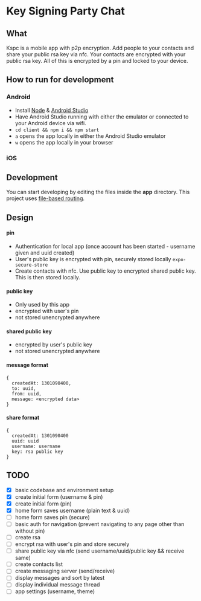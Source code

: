 # Key Signing Party Chat

## What
Kspc is a mobile app with p2p encryption.
Add people to your contacts and share your public rsa key via nfc. Your contacts are encrypted with your public rsa key. All of this is encrypted by a pin and locked to your device.

## How to run for development   
### Android
- Install [Node](https://nodejs.org/en/download/package-manager) & [Android Studio](https://developer.android.com/studio)
- Have Android Studio running with either the emulator or connected to your Android device via wifi.
- `cd client && npm i && npm start`
- `a` opens the app locally in either the Android Studio emulator
- `w` opens the app locally in your browser

### iOS


## Development
You can start developing by editing the files inside the **app** directory. This project uses [file-based routing](https://docs.expo.dev/router/introduction).

## Design
#### pin
- Authentication for local app (once account has been started - username given and uuid created)
- User's public key is encrypted with pin, securely stored locally `expo-secure-store`
- Create contacts with nfc. Use public key to encrypted shared public key. This is then stored locally.

#### public key
- Only used by this app
- encrypted with user's pin
- not stored unencrypted anywhere

#### shared public key
- encrypted by user's public key
- not stored unencrypted anywhere

#### message format
```
{
  createdAt: 1301090400,
  to: uuid,
  from: uuid,
  message: <encrypted data>
}
```

#### share format
```
{
  createdAt: 1301090400
  uuid: uuid
  username: username
  key: rsa public key
}
```

## TODO
*[x] basic codebase and environment setup
*[x] create initial form (username & pin)
*[x] create initial form (pin)
*[x] home form saves username (plain text & uuid)
*[ ] home form saves pin (secure)
*[ ] basic auth for navigation (prevent navigating to any page other than without pin)
*[ ] create rsa
*[ ] encrypt rsa with user's pin and store securely
*[ ] share public key via nfc (send username/uuid/public key && receive same)
*[ ] create contacts list
*[ ] create messaging server (send/receive)
*[ ] display messages and sort by latest
*[ ] display individual message thread
*[ ] app settings (username, theme)